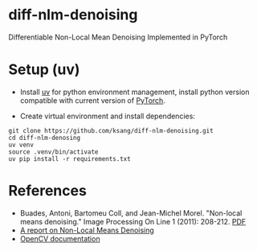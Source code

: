 # diff-nlm-denoising
Differentiable Non-Local Mean Denoising Implemented in PyTorch

# Setup (uv)

- Install [uv](https://docs.astral.sh/uv/getting-started/) for python environment management, install python version compatible with current version of [PyTorch](https://pytorch.org/get-started/locally/).

- Create virtual environment and install dependencies:

```
git clone https://github.com/ksang/diff-nlm-denoising.git
cd diff-nlm-denosing
uv venv
source .venv/bin/activate
uv pip install -r requirements.txt
```

# References

- Buades, Antoni, Bartomeu Coll, and Jean-Michel Morel. "Non-local means denoising." Image Processing On Line 1 (2011): 208-212. [PDF](https://www.ipol.im/pub/art/2011/bcm_nlm/article.pdf)
- [A report on Non-Local Means Denoising](https://samrobbins.uk/essays/a-report-on-non-local-means-denoising)
- [OpenCV documentation](https://docs.opencv.org/3.4/d5/d69/tutorial_py_non_local_means.html)